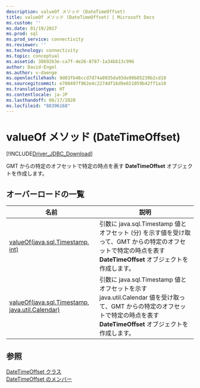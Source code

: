 ```yaml
---
description: valueOf メソッド (DateTimeOffset)
title: valueOf メソッド (DateTimeOffset) | Microsoft Docs
ms.custom: ''
ms.date: 01/19/2017
ms.prod: sql
ms.prod_service: connectivity
ms.reviewer: ''
ms.technology: connectivity
ms.topic: conceptual
ms.assetid: 38692b3e-ca7f-4e26-8787-1a34bb13c996
author: David-Engel
ms.author: v-daenge
ms.openlocfilehash: 9d03fb46ccd7d74a8935da93de90b85230b2cd18
ms.sourcegitcommit: e700497f962e4c2274df16d9e651059b42ff1a10
ms.translationtype: HT
ms.contentlocale: ja-JP
ms.lasthandoff: 08/17/2020
ms.locfileid: "88396168"
---
```

# <a name="valueof-method-datetimeoffset"></a>valueOf メソッド (DateTimeOffset)
[!INCLUDE[Driver_JDBC_Download](../../../includes/driver_jdbc_download.md)]

  GMT からの特定のオフセットで特定の時点を表す **DateTimeOffset** オブジェクトを作成します。  
  
## <a name="overload-list"></a>オーバーロードの一覧  
  
|名前|説明|  
|----------|-----------------|  
|[valueOf(java.sql.Timestamp, int)](../../../connect/jdbc/reference/valueof-method-java-sql-timestamp-int.md)|引数に java.sql.Timestamp 値とオフセット (分) を示す値を受け取って、GMT からの特定のオフセットで特定の時点を表す **DateTimeOffset** オブジェクトを作成します。|  
|[valueOf(java.sql.Timestamp, java.util.Calendar)](../../../connect/jdbc/reference/valueof-method-java-sql-timestamp-java-util-calendar.md)|引数に java.sql.Timestamp 値とオフセットを示す java.util.Calendar 値を受け取って、GMT からの特定のオフセットで特定の時点を表す **DateTimeOffset** オブジェクトを作成します。|  
  
## <a name="see-also"></a>参照  
 [DateTimeOffset クラス](../../../connect/jdbc/reference/datetimeoffset-class.md)   
 [DateTimeOffset のメンバー](../../../connect/jdbc/reference/datetimeoffset-members.md)  
  
  

